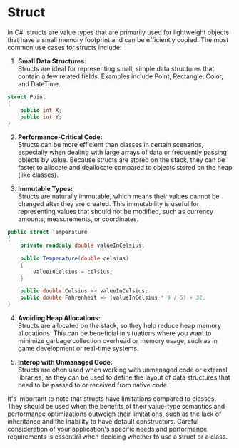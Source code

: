 # Struct

In C#, structs are value types that are primarily used for lightweight objects that have a small memory footprint and can be efficiently copied. The most common use cases for structs include:

1. **Small Data Structures:** <br>Structs are ideal for representing small, simple data structures that contain a few related fields. Examples include Point, Rectangle, Color, and DateTime.

```csharp
struct Point
{
    public int X;
    public int Y;
}
```

2. **Performance-Critical Code:** <br>Structs can be more efficient than classes in certain scenarios, especially when dealing with large arrays of data or frequently passing objects by value. Because structs are stored on the stack, they can be faster to allocate and deallocate compared to objects stored on the heap (like classes).

3. **Immutable Types:** <br>Structs are naturally immutable, which means their values cannot be changed after they are created. This immutability is useful for representing values that should not be modified, such as currency amounts, measurements, or coordinates.

```csharp
public struct Temperature
{
    private readonly double valueInCelsius;

    public Temperature(double celsius)
    {
        valueInCelsius = celsius;
    }

    public double Celsius => valueInCelsius;
    public double Fahrenheit => (valueInCelsius * 9 / 5) + 32;
}
```

4. **Avoiding Heap Allocations:** <br>Structs are allocated on the stack, so they help reduce heap memory allocations. This can be beneficial in situations where you want to minimize garbage collection overhead or memory usage, such as in game development or real-time systems.

5. **Interop with Unmanaged Code:** <br>Structs are often used when working with unmanaged code or external libraries, as they can be used to define the layout of data structures that need to be passed to or received from native code.

It's important to note that structs have limitations compared to classes. They should be used when the benefits of their value-type semantics and performance optimizations outweigh their limitations, such as the lack of inheritance and the inability to have default constructors. Careful consideration of your application's specific needs and performance requirements is essential when deciding whether to use a struct or a class.